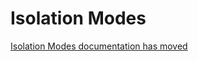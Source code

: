 Isolation Modes
===============

[Isolation Modes documentation has moved](https://kotest.io/docs/framework/isolation-mode.html)
